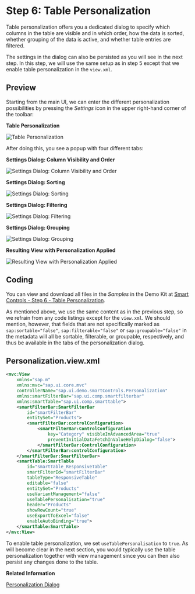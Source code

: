 <!-- loio19531496ec144fa1bc4adab5bc08527c -->

# Step 6: Table Personalization

Table personalization offers you a dedicated dialog to specify which columns in the table are visible and in which order, how the data is sorted, whether grouping of the data is active, and whether table entries are filtered.

The settings in the dialog can also be persisted as you will see in the next step. In this step, we will use the same setup as in step 5 except that we enable table personalization in the `view.xml`.



## Preview

Starting from the main UI, we can enter the different personalization possibilities by pressing the *Settings* icon in the upper right-hand corner of the toolbar:

   
  
**Table Personalization**

 ![](images/Smart_Controls_Tutorial_Step_06a_1623d1b.png "Table Personalization") 

After doing this, you see a popup with four different tabs:

   
  
**Settings Dialog: Column Visibility and Order**

 ![](images/Step6_popup1_new_33103eb.png "Settings Dialog: Column Visibility and Order") 

   
  
**Settings Dialog: Sorting**

 ![](images/Step6_popup2_3a399e1.png "Settings Dialog: Sorting") 

   
  
**Settings Dialog: Filtering**

 ![](images/Step6_popup3_2f682a9.png "Settings Dialog: Filtering") 

   
  
**Settings Dialog: Grouping**

 ![](images/Step6_popup4_eb8fab9.png "Settings Dialog: Grouping") 

   
  
**Resulting View with Personalization Applied**

 ![](images/Smart_Controls_Tutorial_Step_06f_d018195.png "Resulting View with Personalization Applied") 



## Coding

You can view and download all files in the *Samples* in the Demo Kit at [Smart Controls - Step 6 - Table Personalization](https://ui5.sap.com/#/entity/sap.ui.comp.tutorial.smartControls/sample/sap.ui.comp.tutorial.smartControls.06).

As mentioned above, we use the same content as in the previous step, so we refrain from any code listings except for the `view.xml`. We should mention, however, that fields that are not specifically marked as `sap:sortable="false"`, `sap:filterable="false"` or `sap:groupable="false"` in the metadata will all be sortable, filterable, or groupable, respectively, and thus be available in the tabs of the personalization dialog.



## Personalization.view.xml

```xml
<mvc:View 
	xmlns="sap.m"
	xmlns:mvc="sap.ui.core.mvc"
	controllerName="sap.ui.demo.smartControls.Personalization"
	xmlns:smartFilterBar="sap.ui.comp.smartfilterbar"
	xmlns:smartTable="sap.ui.comp.smarttable">
	<smartFilterBar:SmartFilterBar 
		id="smartFilterBar"
		entitySet="Products">
		<smartFilterBar:controlConfiguration>
			<smartFilterBar:ControlConfiguration
				key="Category" visibleInAdvancedArea="true"
				preventInitialDataFetchInValueHelpDialog="false">
			</smartFilterBar:ControlConfiguration>
		</smartFilterBar:controlConfiguration>
	</smartFilterBar:SmartFilterBar>
	<smartTable:SmartTable 
		id="smartTable_ResponsiveTable"
		smartFilterId="smartFilterBar" 
		tableType="ResponsiveTable" 
		editable="false"
		entitySet="Products" 
		useVariantManagement="false"
		useTablePersonalisation="true" 
		header="Products" 
		showRowCount="true"
		useExportToExcel="false" 
		enableAutoBinding="true">
	</smartTable:SmartTable>
</mvc:View>
```

To enable table personalization, we set `useTablePersonalisation` to `true`. As will become clear in the next section, you would typically use the table personalization together with view management since you can then also persist any changes done to the table.

**Related Information**  


[Personalization Dialog](../10_More_About_Controls/personalization-dialog-a3c3c5e.md "The sap.m.p13n.Popup control in the sap.m.p13n namespace provides a dialog or popover for personalizing content, for example, of a table, such as selecting columns and adapting their order.")

